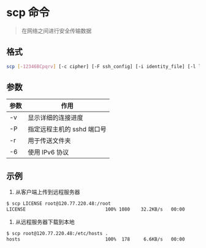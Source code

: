 # scp 命令

> 在网络之间进行安全传输数据

## 格式

```bash
scp [-12346BCpqrv] [-c cipher] [-F ssh_config] [-i identity_file] [-l limit] [-o ssh_option] [-P port] [-S program] [[user@]host1:]file1 ... [[user@]host2:]file2
```

## 参数

| 参数 | 作用 |
| --------- | --------- |
| -v | 显示详细的连接进度 |
| -P | 指定远程主机的 sshd 端口号 |
| -r | 用于传送文件夹 |
| -6 | 使用 IPv6 协议 |

## 示例

1. 从客户端上传到远程服务器

```bash
$ scp LICENSE root@120.77.220.48:/root
LICENSE                             100% 1080    32.2KB/s   00:00  
```

1. 从远程服务器下载到本地

```bash
$ scp root@120.77.220.48:/etc/hosts .
hosts                               100%  178     6.6KB/s   00:00   
```
